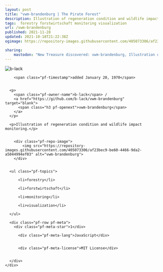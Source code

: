 ```yaml
---
layout: post
title: "vwm-brandenburg | The Pirate Forest"
description: Illustration of regeneration condition and wildlife impact monitoring.
tags:  forestry forstwirtschaft monitoring visualization
url: /vwm-brandenburg
published: 2021-11-28
updated: 2021-10-18T21:22:38Z
ogimage: https://repository-images.githubusercontent.com/405073306/af23bec9-be60-4466-9da2-a5044994ef03

sharing:
    mastodon: "New Treasure discovered: vwm-brandenburg, Illustration of regeneration condition and wildlife impact monitoring."
---
```


<div class="pf-night-sky-spacer">
    <div id="pf-night-sky" data-stars="1" data-owner="b-lack" data-repo="vwm-brandenburg"></div>
    <div class="">
        <dialog>
            Inhalt des Dialogs
        </dialog>
    </div>
</div>

<div class="pf-ship-list">
    <div class="pf-row pf-pirate pf-small-column" data-pirate-id="t_lTb-tB6E5WWJrE9Rbzp">
    <div>
      <!--<a href="https://github.com/b-lack" target="blank">-->
        <div class="pf-pirate-avatar">
          <div class="pf-cross pf-clickable"  onclick="collect('t_lTb-tB6E5WWJrE9Rbzp'); return false;"></div>
          <img src="https://avatars.githubusercontent.com/u/11278402?v=4" title="b-lack" alt="b-lack"/>
      </div>
      <!--</a>
      <div class="pf-pirate-actions">
        <a class="pf-treasure-add"  title="save in my treasure chest" onclick="collect('t_lTb-tB6E5WWJrE9Rbzp'); return false;" href="#">
          <img src="./assets/coin.svg" alt="treasure"/>
        </a>
        <a class="pf-treasure-remove" onclick="throwAway('t_lTb-tB6E5WWJrE9Rbzp'); return false;">remove</a>
      </div>-->
    </div>
    <div class="pf-ship">
      
        <span class="pf-timestamp">added January 20, 1970</span>
      
      
      <p>
        <span class="pf-owner-name">b-lack</span> / 
        <a href="https://github.com/b-lack/vwm-brandenburg" target="blank">
          <span class="h3 pf-openext">vwm-brandenburg</span>
        </a>
      </p>

      <p>Illustration of regeneration condition and wildlife impact monitoring.</p>

      
        <div class="pf-repo-image">
            <img src="https://repository-images.githubusercontent.com/405073306/af23bec9-be60-4466-9da2-a5044994ef03" alt="vwm-brandenburg">
        </div>
      

      <ul class="pf-topics">
        
          <li>forestry</li>
        
          <li>forstwirtschaft</li>
        
          <li>monitoring</li>
        
          <li>visualization</li>
        
      </ul>

      <div class="pf-row pf-meta">
        <div class="pf-meta-star">1</div>
        
          <div class="pf-meta-lang">JavaScript</div>
        
        
          <div class="pf-meta-license">MIT License</div>
        
        
      </div>
    </div>
  </div>
</div>